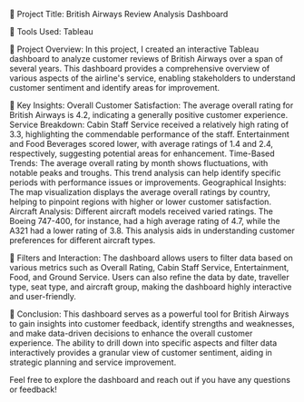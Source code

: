 🔹 Project Title: British Airways Review Analysis Dashboard

🔹 Tools Used: Tableau

🔹 Project Overview:
In this project, I created an interactive Tableau dashboard to analyze customer reviews of British Airways over a span of several years. This dashboard provides a comprehensive overview of various aspects of the airline's service, enabling stakeholders to understand customer sentiment and identify areas for improvement.

🔹 Key Insights:
Overall Customer Satisfaction: The average overall rating for British Airways is 4.2, indicating a generally positive customer experience.
Service Breakdown:
Cabin Staff Service received a relatively high rating of 3.3, highlighting the commendable performance of the staff.
Entertainment and Food Beverages scored lower, with average ratings of 1.4 and 2.4, respectively, suggesting potential areas for enhancement.
Time-Based Trends: The average overall rating by month shows fluctuations, with notable peaks and troughs. This trend analysis can help identify specific periods with performance issues or improvements.
Geographical Insights: The map visualization displays the average overall ratings by country, helping to pinpoint regions with higher or lower customer satisfaction.
Aircraft Analysis: Different aircraft models received varied ratings. The Boeing 747-400, for instance, had a high average rating of 4.7, while the A321 had a lower rating of 3.8. This analysis aids in understanding customer preferences for different aircraft types.

🔹 Filters and Interaction:
The dashboard allows users to filter data based on various metrics such as Overall Rating, Cabin Staff Service, Entertainment, Food, and Ground Service. Users can also refine the data by date, traveller type, seat type, and aircraft group, making the dashboard highly interactive and user-friendly.

🔹 Conclusion:
This dashboard serves as a powerful tool for British Airways to gain insights into customer feedback, identify strengths and weaknesses, and make data-driven decisions to enhance the overall customer experience. The ability to drill down into specific aspects and filter data interactively provides a granular view of customer sentiment, aiding in strategic planning and service improvement.

Feel free to explore the dashboard and reach out if you have any questions or feedback!
